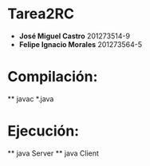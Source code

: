 # Tarea2RC

* **José Miguel Castro** 			201273514-9
* **Felipe Ignacio Morales**	201273564-5

# Compilación:

** javac *.java

# Ejecución:

** java Server
** java Client